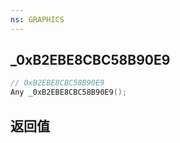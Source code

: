 ```yaml
---
ns: GRAPHICS
---
```

## _0xB2EBE8CBC58B90E9

```c
// 0xB2EBE8CBC58B90E9
Any _0xB2EBE8CBC58B90E9();
```


## 返回值
